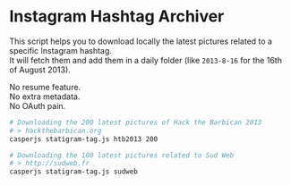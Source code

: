 # Instagram Hashtag Archiver

This script helps you to download locally the latest pictures related to a specific Instagram hashtag.  
It will fetch them and add them in a daily folder (like `2013-8-16` for the 16th of August 2013).

No resume feature.  
No extra metadata.  
No OAuth pain.

```bash
# Downloading the 200 latest pictures of Hack the Barbican 2013
# > hackthebarbican.org
casperjs statigram-tag.js htb2013 200

# Downloading the 100 latest pictures related to Sud Web
# > http://sudweb.fr
casperjs statigram-tag.js sudweb
```